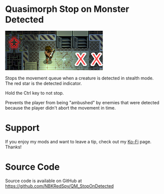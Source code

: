 # Quasimorph Stop on Monster Detected

![Movement path with X's for cancel](media/thumbnail.png)

Stops the movement queue when a creature is detected in stealth mode.
The red star is the detected indicator.

Hold the Ctrl key to not stop.

Prevents the player from being "ambushed" by enemies that were detected because the player didn't abort the movement in time.

# Support
If you enjoy my mods and want to leave a tip, check out my [Ko-Fi](https://ko-fi.com/nbkredspy71915) page.
Thanks!

# Source Code
Source code is available on GitHub at https://github.com/NBKRedSpy/QM_StopOnDetected
